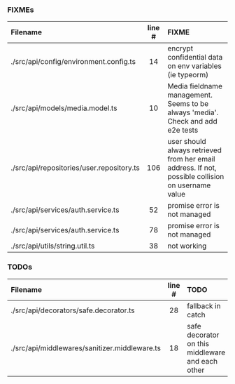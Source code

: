 ### FIXMEs
| Filename | line # | FIXME
|:------|:------:|:------
| ./src/api/config/environment.config.ts | 14 | encrypt confidential data on env variables (ie typeorm)
| ./src/api/models/media.model.ts | 10 | Media fieldname management. Seems to be always 'media'. Check and add e2e tests
| ./src/api/repositories/user.repository.ts | 106 | user should always retrieved from her email address. If not, possible collision on username value
| ./src/api/services/auth.service.ts | 52 | promise error is not managed
| ./src/api/services/auth.service.ts | 78 | promise error is not managed
| ./src/api/utils/string.util.ts | 38 | not working

### TODOs
| Filename | line # | TODO
|:------|:------:|:------
| ./src/api/decorators/safe.decorator.ts | 28 | fallback in catch
| ./src/api/middlewares/sanitizer.middleware.ts | 18 | safe decorator on this middleware and each other
